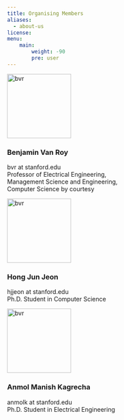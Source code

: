 ```yaml
---
title: Organising Members
aliases:
  - about-us
license:
menu:
    main: 
        weight: -90
        pre: user
---
```

<div class="myDiv">
  <img src="/media/bvr.jpeg" alt="bvr" width="150" class="floatleft">
  <h3> Benjamin Van Roy </h3> 
  <p style="font-size: 1em">
  bvr at stanford.edu<br>
  Professor of Electrical Engineering,<br>  
  Management Science and Engineering,<br>
  Computer Science by courtesy<br>
  </p>
</div>

<div class="myDiv">
  <img src="/media/hong2.jpg" alt="bvr" width="150" class="floatleft">
  <h3> Hong Jun Jeon </h3> 
  <p>
  hjjeon at stanford.edu<br>
  Ph.D. Student in Computer Science
  </p>
</div>

<div class="myDiv">
  <img src="/media/anmol.jpg" alt="bvr" width="150" class="floatleft">
  <h3> Anmol Manish Kagrecha </h3> 
  <p>
  anmolk at stanford.edu<br>
  Ph.D. Student in Electrical Engineering
  </p>
</div>